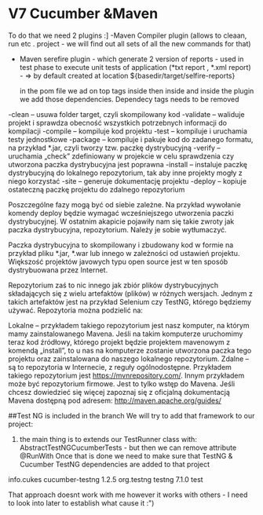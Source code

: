 # V7 Cucumber &Maven 

To do that we need 2 plugins :]
-Maven Compiler plugin (allows to cleaan, run etc . project - we will find out all sets of all the new commands for that)
- Maven serefire plugin - which generate 2 version of reports - used in test phase to execute unit tests of application
	(*txt report , *.xml report) - => by default created at location ${basedir/target/selfire-reports}
	
	in the pom file we ad on top tags<build></build> inside <plugins></plugins>then inside <plugin></plugin> and inside the plugin we add those dependencies.
	Dependecy tags needs to be removed
	
	
-clean – usuwa folder target, czyli skompilowany kod
-validate – waliduje projekt i sprawdza obecność wszystkich potrzebnych informacji do kompilacji
-compile – kompiluje kod projektu
-test – kompiluje i uruchamia testy jednostkowe
-package – kompiluje i pakuje kod do zadanego formatu, na przykład *.jar, czyli tworzy tzw. paczkę dystrybucyjną
-verify – uruchamia „check” zdefiniowany w projekcie w celu sprawdzenia czy utworzona paczka dystrybucyjna jest poprawna
-install – instaluje paczkę dystrybucyjną do lokalnego repozytorium, tak aby inne projekty mogły z niego korzystać
-site – generuje dokumentację projektu
-deploy – kopiuje ostateczną paczkę projektu do zdalnego repozytorium

Poszczególne fazy mogą być od siebie zależne. Na przykład wywołanie komendy deploy będzie wymagać wcześniejszego utworzenia paczki dystrybucyjnej.
W ostatnim akapicie pojawiły nam się takie zwroty jak paczka dystrybucyjna, repozytorium. Należy je sobie wytłumaczyć.

Paczka dystrybucyjna to skompilowany i zbudowany kod w formie na przykład pliku *.jar, *.war lub innego w zależności od ustawień projektu. Większość projektów javowych typu open source jest w ten sposób dystrybuowana przez Internet.

Repozytorium zaś to nic innego jak zbiór plików dystrybucyjnych składających się z wielu artefaktów (plików) w różnych wersjach. Jednym z takich artefaktów jest na przykład Selenium czy TestNG, którego będziemy używać. Repozytoria można podzielić na:

Lokalne – przykładem takiego repozytorium jest nasz komputer, na którym mamy zainstalowanego Mavena. Jeśli na takim komputerze uruchomimy teraz kod źródłowy, którego projekt będzie projektem mavenowym z komendą „install”, to u nas na komputerze zostanie utworzona paczka tego projektu oraz zainstalowana do naszego lokalnego repozytorium.
Zdalne – są to repozytoria w Internecie, z reguły ogólnodostępne. Przykładem takiego repozytorium jest https://mvnrepository.com/. Innym przykładem może być repozytorium firmowe.
Jest to tylko wstęp do Mavena. Jeśli chcesz dowiedzieć się więcej zapoznaj się z oficjalną dokumentacją Mavena dostępną pod adresem: http://maven.apache.org/guides/


##Test NG is included in the branch 
We will try to add that framework to our project: 

1) the main thing is to extends our TestRunner class with: AbstractTestNGCucumberTests - but then we can remove attribute @RunWith
Once that is done we need to make sure that TestNG & Cucumber TestNG  dependencies are added to that project


<!-- https://mvnrepository.com/artifact/info.cukes/cucumber-testng -->
<dependency>
    <groupId>info.cukes</groupId>
    <artifactId>cucumber-testng</artifactId>
    <version>1.2.5</version>
</dependency>
<!-- https://mvnrepository.com/artifact/org.testng/testng -->
<dependency>
    <groupId>org.testng</groupId>
    <artifactId>testng</artifactId>
    <version>7.1.0</version>
    <scope>test</scope>
</dependency>


That approach doesnt work with me however it works with others - I need to look into later to establish what cause it :")






